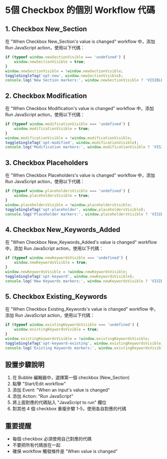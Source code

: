 # 5個 Checkbox 的個別 Workflow 代碼

## 1. Checkbox New_Section
在 "When Checkbox New_Section's value is changed" workflow 中，添加 Run JavaScript action，使用以下代碼：

```javascript
if (typeof window.newSectionVisible === 'undefined') {
    window.newSectionVisible = true;
}
window.newSectionVisible = !window.newSectionVisible;
toggleSingleTag('opt-new', window.newSectionVisible);
console.log('New Section markers:', window.newSectionVisible ? 'VISIBLE' : 'HIDDEN');
```

## 2. Checkbox Modification
在 "When Checkbox Modification's value is changed" workflow 中，添加 Run JavaScript action，使用以下代碼：

```javascript
if (typeof window.modificationVisible === 'undefined') {
    window.modificationVisible = true;
}
window.modificationVisible = !window.modificationVisible;
toggleSingleTag('opt-modified', window.modificationVisible);
console.log('Modification markers:', window.modificationVisible ? 'VISIBLE' : 'HIDDEN');
```

## 3. Checkbox Placeholders
在 "When Checkbox Placeholders's value is changed" workflow 中，添加 Run JavaScript action，使用以下代碼：

```javascript
if (typeof window.placeholdersVisible === 'undefined') {
    window.placeholdersVisible = true;
}
window.placeholdersVisible = !window.placeholdersVisible;
toggleSingleTag('opt-placeholder', window.placeholdersVisible);
console.log('Placeholder markers:', window.placeholdersVisible ? 'VISIBLE' : 'HIDDEN');
```

## 4. Checkbox New_Keywords_Added
在 "When Checkbox New_Keywords_Added's value is changed" workflow 中，添加 Run JavaScript action，使用以下代碼：

```javascript
if (typeof window.newKeywordsVisible === 'undefined') {
    window.newKeywordsVisible = true;
}
window.newKeywordsVisible = !window.newKeywordsVisible;
toggleSingleTag('opt-keyword', window.newKeywordsVisible);
console.log('New Keywords markers:', window.newKeywordsVisible ? 'VISIBLE' : 'HIDDEN');
```

## 5. Checkbox Existing_Keywords
在 "When Checkbox Existing_Keywords's value is changed" workflow 中，添加 Run JavaScript action，使用以下代碼：

```javascript
if (typeof window.existingKeywordsVisible === 'undefined') {
    window.existingKeywordsVisible = true;
}
window.existingKeywordsVisible = !window.existingKeywordsVisible;
toggleSingleTag('opt-keyword-existing', window.existingKeywordsVisible);
console.log('Existing Keywords markers:', window.existingKeywordsVisible ? 'VISIBLE' : 'HIDDEN');
```

## 設置步驟說明

1. 在 Bubble 編輯器中，選擇第一個 checkbox (New_Section)
2. 點擊 "Start/Edit workflow"
3. 添加 Event: "When an input's value is changed"
4. 添加 Action: "Run JavaScript"
5. 將上面對應的代碼貼入 "JavaScript to run" 欄位
6. 對其他 4 個 checkbox 重複步驟 1-5，使用各自對應的代碼

## 重要提醒
- 每個 checkbox 必須使用自己對應的代碼
- 不要把所有代碼放在一起
- 確保 workflow 觸發條件是 "When value is changed"